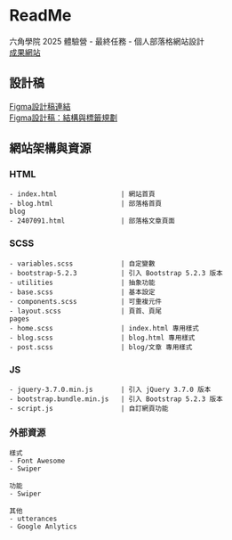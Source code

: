 # ReadMe

六角學院 2025 體驗營 - 最終任務 - 個人部落格網站設計  
[成果網站](https://helebird.github.io/hexfinal_brandsite/)

## 設計稿

[Figma設計稿連結](https://www.figma.com/design/oRjeruqYQpWATSibzNIxnn/2025ver.-%E9%AB%94%E9%A9%97%E7%87%9F%E5%AD%B8%E7%94%9F%E8%A8%AD%E8%A8%88%E7%A8%BF--Copy-?node-id=236-2026&t=JnEhFaZXqw6PFd1N-0)  
[Figma設計稿：結構與標籤規劃](https://www.figma.com/board/WzCYz3kEsDR9JDgOeXfhoL/%E6%9C%80%E7%B5%82%E4%BB%BB%E5%8B%99%E8%A8%AD%E8%A8%88%E7%A8%BF%E6%8E%92%E7%89%88?node-id=0-1&p=f&t=G3aYFqMJcGeYV19I-0)

## 網站架構與資源

### HTML
```
- index.html                | 網站首頁
- blog.html                 | 部落格首頁
blog
- 2407091.html              | 部落格文章頁面
```

### SCSS
```
- variables.scss            | 自定變數
- bootstrap-5.2.3           | 引入 Bootstrap 5.2.3 版本
- utilities                 | 抽象功能
- base.scss                 | 基本設定
- components.scss           | 可重複元件
- layout.scss               | 頁首、頁尾
pages
- home.scss                 | index.html 專用樣式
- blog.scss                 | blog.html 專用樣式
- post.scss                 | blog/文章 專用樣式
```

### JS
```
- jquery-3.7.0.min.js       | 引入 jQuery 3.7.0 版本
- bootstrap.bundle.min.js   | 引入 Bootstrap 5.2.3 版本
- script.js                 | 自訂網頁功能
```

### 外部資源
```
樣式
- Font Awesome
- Swiper

功能
- Swiper

其他
- utterances
- Google Anlytics
```